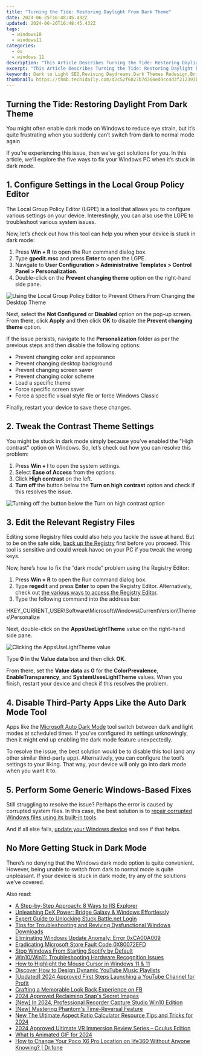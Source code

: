 ```yaml
---
title: "Turning the Tide: Restoring Daylight From Dark Theme"
date: 2024-06-25T16:48:45.432Z
updated: 2024-06-26T16:48:45.432Z
tags:
  - windows10
  - windows11
categories:
  - os
  - windows 11
description: "This Article Describes Turning the Tide: Restoring Daylight From Dark Theme"
excerpt: "This Article Describes Turning the Tide: Restoring Daylight From Dark Theme"
keywords: Dark to Light SEO,Reviving Daydreams,Dark Themes Redesign,Brightening Designs,Shifting Dusk SEO,Sunrise Branding,Dawn Digital Marketing
thumbnail: https://thmb.techidaily.com/d2c52f6827b7d364ed0cc4d3f212393bb0ad8a3a90dc3d2a15bfc646351df71a.jpg
---
```


## Turning the Tide: Restoring Daylight From Dark Theme

 You might often enable dark mode on Windows to reduce eye strain, but it’s quite frustrating when you suddenly can’t switch from dark to normal mode again

 If you’re experiencing this issue, then we’ve got solutions for you. In this article, we’ll explore the five ways to fix your Windows PC when it’s stuck in dark mode.

## 1\. Configure Settings in the Local Group Policy Editor

 The Local Group Policy Editor (LGPE) is a tool that allows you to configure various settings on your device. Interestingly, you can also use the LGPE to troubleshoot various system issues.

 Now, let’s check out how this tool can help you when your device is stuck in dark mode:

1. Press **Win + R** to open the Run command dialog box.
2. Type **gpedit.msc** and press **Enter** to open the LGPE.
3. Navigate to **User Configuration > Administrative Templates > Control Panel > Personalization**.
4. Double-click on the **Prevent changing theme** option on the right-hand side pane.

![Using the Local Group Policy Editor to Prevent Others From Changing the Desktop Theme](https://static1.makeuseofimages.com/wordpress/wp-content/uploads/2022/06/Using-the-Local-Group-Policy-Editor-to-Prevent-Others-From-Changing-the-Desktop-Theme.jpg)

 Next, select the **Not Configured** or **Disabled** option on the pop-up screen. From there, click **Apply** and then click **OK** to disable the **Prevent changing theme** option.

 If the issue persists, navigate to the **Personalization** folder as per the previous steps and then disable the following options:

* Prevent changing color and appearance
* Prevent changing desktop background
* Prevent changing screen saver
* Prevent changing color scheme
* Load a specific theme
* Force specific screen saver
* Force a specific visual style file or force Windows Classic

 Finally, restart your device to save these changes.

## 2\. Tweak the Contrast Theme Settings

 You might be stuck in dark mode simply because you’ve enabled the "High contrast" option on Windows. So, let’s check out how you can resolve this problem:

1. Press **Win + I** to open the system settings.
2. Select **Ease of Access** from the options.
3. Click **High contrast** on the left.
4. **Turn off** the button below the **Turn on high contrast** option and check if this resolves the issue.

![Turning off the button below the Turn on high contrast option](https://static1.makeuseofimages.com/wordpress/wp-content/uploads/2023/03/turning-off-the-button-below-the-turn-on-high-contrast-option.jpg)

## 3\. Edit the Relevant Registry Files

 Editing some Registry files could also help you tackle the issue at hand. But to be on the safe side, [back up the Registry](https://www.makeuseof.com/tag/backup-restore-windows-registry/) first before you proceed. This tool is sensitive and could wreak havoc on your PC if you tweak the wrong keys.

 Now, here’s how to fix the “dark mode” problem using the Registry Editor:

1. Press **Win + R** to open the Run command dialog box.
2. Type **regedit** and press **Enter** to open the Registry Editor. Alternatively, check out [the various ways to access the Registry Editor](https://www.makeuseof.com/windows-11-open-registry-editor/).
3. Type the following command into the address bar:

HKEY_CURRENT_USER\Software\Microsoft\Windows\CurrentVersion\Themes\Personalize

 Next, double-click on the **AppsUseLightTheme** value on the right-hand side pane.

![Clicking the AppsUseLightTheme value](https://static1.makeuseofimages.com/wordpress/wp-content/uploads/2023/03/clicking-the-appsuselighttheme-value.jpg)

 Type **0** in the **Value data** box and then click **OK**.

 From there, set the **Value data** as **0** for the **ColorPrevalence**, **EnableTransparency**, and **SystemUsesLightTheme** values. When you finish, restart your device and check if this resolves the problem.

## 4\. Disable Third-Party Apps Like the Auto Dark Mode Tool

 Apps like the [Microsoft Auto Dark Mode](https://apps.microsoft.com/store/detail/auto-dark-mode/XP8JK4HZBVF435) tool switch between dark and light modes at scheduled times. If you’ve configured its settings unknowingly, then it might end up enabling the dark mode feature unexpectedly.

 To resolve the issue, the best solution would be to disable this tool (and any other similar third-party app). Alternatively, you can configure the tool’s settings to your liking. That way, your device will only go into dark mode when you want it to.

## 5\. Perform Some Generic Windows-Based Fixes

 Still struggling to resolve the issue? Perhaps the error is caused by corrupted system files. In this case, the best solution is to [repair corrupted Windows files using its built-in tools](https://www.makeuseof.com/windows-built-in-repair-tools/).

 And if all else fails, [update your Windows device](https://www.makeuseof.com/update-windows-manually/) and see if that helps.

## No More Getting Stuck in Dark Mode

 There’s no denying that the Windows dark mode option is quite convenient. However, being unable to switch from dark to normal mode is quite unpleasant. If your device is stuck in dark mode, try any of the solutions we’ve covered.


<ins class="adsbygoogle"
     style="display:block"
     data-ad-format="autorelaxed"
     data-ad-client="ca-pub-7571918770474297"
     data-ad-slot="1223367746"></ins>



<ins class="adsbygoogle"
     style="display:block"
     data-ad-client="ca-pub-7571918770474297"
     data-ad-slot="8358498916"
     data-ad-format="auto"
     data-full-width-responsive="true"></ins>

<span class="atpl-alsoreadstyle">Also read:</span>
<div><ul>
<li><a href="https://win11-tips.techidaily.com/a-step-by-step-approach-8-ways-to-iis-explorer/"><u>A Step-by-Step Approach: 8 Ways to IIS Explorer</u></a></li>
<li><a href="https://win11-tips.techidaily.com/unleashing-dex-power-bridge-galaxy-and-windows-effortlessly/"><u>Unleashing DeX Power: Bridge Galaxy & Windows Effortlessly</u></a></li>
<li><a href="https://win11-tips.techidaily.com/expert-guide-to-unlocking-stuck-battlenet-login/"><u>Expert Guide to Unlocking Stuck Battle.net Login</u></a></li>
<li><a href="https://win11-tips.techidaily.com/tips-for-troubleshooting-and-reviving-dysfunctional-windows-downloads/"><u>Tips for Troubleshooting and Reviving Dysfunctional Windows Downloads</u></a></li>
<li><a href="https://win11-tips.techidaily.com/eliminating-windows-update-anomaly-error-0xca00a009/"><u>Eliminating Windows Update Anomaly: Error 0xCA00A009</u></a></li>
<li><a href="https://win11-tips.techidaily.com/eradicating-microsoft-store-fault-code-0x80072efd/"><u>Eradicating Microsoft Store Fault Code 0X80072EFD</u></a></li>
<li><a href="https://win11-tips.techidaily.com/stop-windows-from-starting-spotify-by-default/"><u>Stop Windows From Starting Spotify by Default</u></a></li>
<li><a href="https://win11-tips.techidaily.com/win10win11-troubleshooting-hardware-recognition-issues/"><u>Win10/Win11: Troubleshooting Hardware Recognition Issues</u></a></li>
<li><a href="https://win11-tips.techidaily.com/how-to-highlight-the-mouse-cursor-in-windows-11-and-11/"><u>How to Highlight the Mouse Cursor in Windows 11 & 11</u></a></li>
<li><a href="https://youtube-docs.techidaily.com/ver-how-to-design-dynamic-youtube-music-playlists/"><u>Discover How to Design Dynamic YouTube Music Playlists</u></a></li>
<li><a href="https://youtube-web.techidaily.com/ed-2024-approved-first-steps-launching-a-youtube-channel-for-profit/"><u>[Updated] 2024 Approved  First Steps  Launching a YouTube Channel for Profit</u></a></li>
<li><a href="https://facebook-video-recording.techidaily.com/crafting-a-memorable-look-back-experience-on-fb/"><u>Crafting a Memorable Look Back Experience on FB</u></a></li>
<li><a href="https://snapchat-videos.techidaily.com/2024-approved-reclaiming-snaps-secret-images/"><u>2024 Approved  Reclaiming Snap's Secret Images</u></a></li>
<li><a href="https://remote-screen-capture.techidaily.com/new-in-2024-professional-recorder-capture-studio-win10-edition/"><u>[New] In 2024, Professional Recorder  Capture Studio Win10 Edition</u></a></li>
<li><a href="https://extra-approaches.techidaily.com/new-mastering-phantoms-time-reversal-feature/"><u>[New] Mastering Phantom's Time-Reversal Feature</u></a></li>
<li><a href="https://ai-video-tools.techidaily.com/new-the-ultimate-aspect-ratio-calculator-resource-tips-and-tricks-for-2024/"><u>New The Ultimate Aspect Ratio Calculator Resource Tips and Tricks for 2024</u></a></li>
<li><a href="https://some-guidance.techidaily.com/2024-approved-ultimate-vr-immersion-review-series-oculus-edition/"><u>2024 Approved  Ultimate VR Immersion Review Series – Oculus Edition</u></a></li>
<li><a href="https://ai-editing-video.techidaily.com/what-is-animated-gif-for-2024/"><u>What Is Animated GIF for 2024</u></a></li>
<li><a href="https://location-social.techidaily.com/how-to-change-your-poco-x6-pro-location-on-life360-without-anyone-knowing-drfone-by-drfone-virtual-android/"><u>How to Change Your Poco X6 Pro Location on life360 Without Anyone Knowing? | Dr.fone</u></a></li>
</ul></div>

